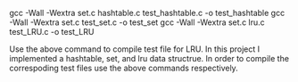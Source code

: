 gcc -Wall -Wextra set.c hashtable.c test_hashtable.c -o test_hashtable
gcc -Wall -Wextra set.c test_set.c -o test_set
gcc -Wall -Wextra set.c lru.c test_LRU.c -o test_LRU


Use the above command to compile test file for LRU. In this project I implemented a hashtable, set, and lru data structrue. In order to compile the correspoding test files use the above commands respectively.
